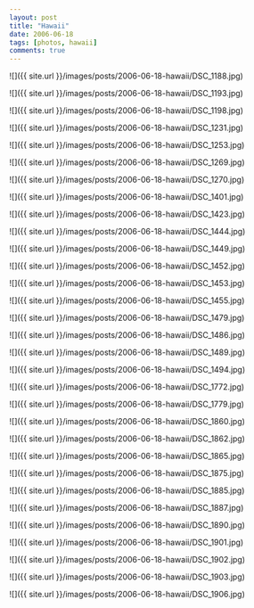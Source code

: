 ```yaml
---
layout: post
title: "Hawaii"
date: 2006-06-18
tags: [photos, hawaii]
comments: true
---
```

![]({{ site.url }}/images/posts/2006-06-18-hawaii/DSC_1188.jpg)

![]({{ site.url }}/images/posts/2006-06-18-hawaii/DSC_1193.jpg)

![]({{ site.url }}/images/posts/2006-06-18-hawaii/DSC_1198.jpg)

![]({{ site.url }}/images/posts/2006-06-18-hawaii/DSC_1231.jpg)

![]({{ site.url }}/images/posts/2006-06-18-hawaii/DSC_1253.jpg)

![]({{ site.url }}/images/posts/2006-06-18-hawaii/DSC_1269.jpg)

![]({{ site.url }}/images/posts/2006-06-18-hawaii/DSC_1270.jpg)

![]({{ site.url }}/images/posts/2006-06-18-hawaii/DSC_1401.jpg)

![]({{ site.url }}/images/posts/2006-06-18-hawaii/DSC_1423.jpg)

![]({{ site.url }}/images/posts/2006-06-18-hawaii/DSC_1444.jpg)

![]({{ site.url }}/images/posts/2006-06-18-hawaii/DSC_1449.jpg)

![]({{ site.url }}/images/posts/2006-06-18-hawaii/DSC_1452.jpg)

![]({{ site.url }}/images/posts/2006-06-18-hawaii/DSC_1453.jpg)

![]({{ site.url }}/images/posts/2006-06-18-hawaii/DSC_1455.jpg)

![]({{ site.url }}/images/posts/2006-06-18-hawaii/DSC_1479.jpg)

![]({{ site.url }}/images/posts/2006-06-18-hawaii/DSC_1486.jpg)

![]({{ site.url }}/images/posts/2006-06-18-hawaii/DSC_1489.jpg)

![]({{ site.url }}/images/posts/2006-06-18-hawaii/DSC_1494.jpg)

![]({{ site.url }}/images/posts/2006-06-18-hawaii/DSC_1772.jpg)

![]({{ site.url }}/images/posts/2006-06-18-hawaii/DSC_1779.jpg)

![]({{ site.url }}/images/posts/2006-06-18-hawaii/DSC_1860.jpg)

![]({{ site.url }}/images/posts/2006-06-18-hawaii/DSC_1862.jpg)

![]({{ site.url }}/images/posts/2006-06-18-hawaii/DSC_1865.jpg)

![]({{ site.url }}/images/posts/2006-06-18-hawaii/DSC_1875.jpg)

![]({{ site.url }}/images/posts/2006-06-18-hawaii/DSC_1885.jpg)

![]({{ site.url }}/images/posts/2006-06-18-hawaii/DSC_1887.jpg)

![]({{ site.url }}/images/posts/2006-06-18-hawaii/DSC_1890.jpg)

![]({{ site.url }}/images/posts/2006-06-18-hawaii/DSC_1901.jpg)

![]({{ site.url }}/images/posts/2006-06-18-hawaii/DSC_1902.jpg)

![]({{ site.url }}/images/posts/2006-06-18-hawaii/DSC_1903.jpg)

![]({{ site.url }}/images/posts/2006-06-18-hawaii/DSC_1906.jpg)

